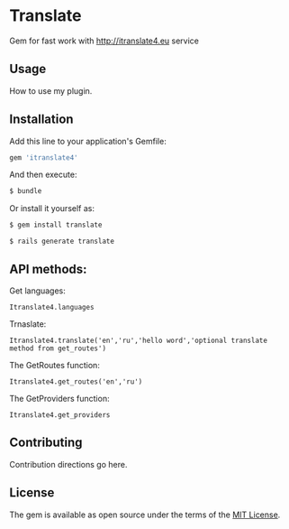 # Translate
Gem for fast work with http://itranslate4.eu service

## Usage
How to use my plugin.

## Installation
Add this line to your application's Gemfile:

```ruby
gem 'itranslate4'
```

And then execute:
```bash
$ bundle
```

Or install it yourself as:
```bash
$ gem install translate
```

```
$ rails generate translate
```
## API methods:
Get languages:
```
Itranslate4.languages
```
Trnaslate:
```
Itranslate4.translate('en','ru','hello word','optional translate method from get_routes') 
```
The GetRoutes function:
```
Itranslate4.get_routes('en','ru')
```
The GetProviders function:
```
Itranslate4.get_providers
```


## Contributing
Contribution directions go here.

## License
The gem is available as open source under the terms of the [MIT License](http://opensource.org/licenses/MIT).
